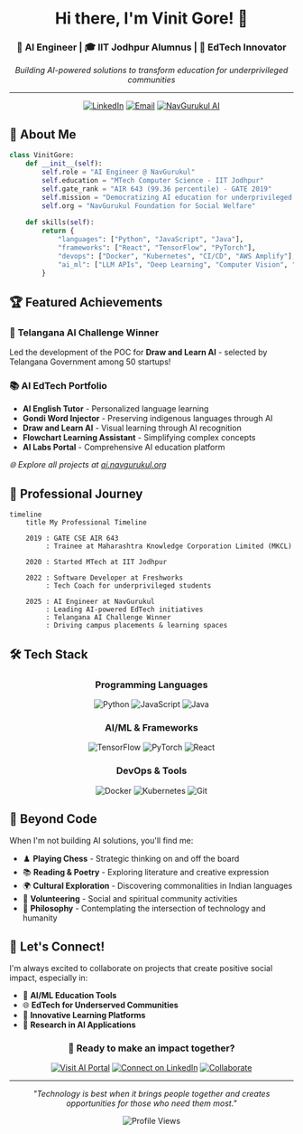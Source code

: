 <div align="center">
  
# Hi there, I'm Vinit Gore! 👋

### 🤖 AI Engineer | 🎓 IIT Jodhpur Alumnus | 🌟 EdTech Innovator

*Building AI-powered solutions to transform education for underprivileged communities*

---

[![LinkedIn](https://img.shields.io/badge/LinkedIn-0077B5?style=for-the-badge&logo=linkedin&logoColor=white)](https://www.linkedin.com/in/vinitgore/)
[![Email](https://img.shields.io/badge/Email-D14836?style=for-the-badge&logo=gmail&logoColor=white)](mailto:vinitgore1234@gmail.com)
[![NavGurukul AI](https://img.shields.io/badge/AI%20Portal-FF6B6B?style=for-the-badge&logo=artificial-intelligence&logoColor=white)](https://ai.navgurukul.org)

</div>

## 🚀 About Me

```python
class VinitGore:
    def __init__(self):
        self.role = "AI Engineer @ NavGurukul"
        self.education = "MTech Computer Science - IIT Jodhpur"
        self.gate_rank = "AIR 643 (99.36 percentile) - GATE 2019"
        self.mission = "Democratizing AI education for underprivileged youth"
        self.org = "NavGurukul Foundation for Social Welfare"
    
    def skills(self):
        return {
            "languages": ["Python", "JavaScript", "Java"],
            "frameworks": ["React", "TensorFlow", "PyTorch"],
            "devops": ["Docker", "Kubernetes", "CI/CD", "AWS Amplify"],
            "ai_ml": ["LLM APIs", "Deep Learning", "Computer Vision", "NLP", "Q-Learning"]
        }
```

## 🏆 Featured Achievements

### 🎯 **Telangana AI Challenge Winner**
Led the development of the POC for **Draw and Learn AI** - selected by Telangana Government among 50 startups!

### 📚 **AI EdTech Portfolio**
- **AI English Tutor** - Personalized language learning
- **Gondi Word Injector** - Preserving indigenous languages through AI
- **Draw and Learn AI** - Visual learning through AI recognition
- **Flowchart Learning Assistant** - Simplifying complex concepts
- **AI Labs Portal** - Comprehensive AI education platform

*🌐 Explore all projects at [ai.navgurukul.org](https://ai.navgurukul.org)*

## 💼 Professional Journey

```mermaid
timeline
    title My Professional Timeline
    
    2019 : GATE CSE AIR 643
         : Trainee at Maharashtra Knowledge Corporation Limited (MKCL)

    2020 : Started MTech at IIT Jodhpur
    
    2022 : Software Developer at Freshworks
         : Tech Coach for underprivileged students
    
    2025 : AI Engineer at NavGurukul
         : Leading AI-powered EdTech initiatives
         : Telangana AI Challenge Winner
         : Driving campus placements & learning spaces

```

## 🛠️ Tech Stack

<div align="center">

### Programming Languages
![Python](https://img.shields.io/badge/Python-3776AB?style=for-the-badge&logo=python&logoColor=white)
![JavaScript](https://img.shields.io/badge/JavaScript-F7DF1E?style=for-the-badge&logo=javascript&logoColor=black)
![Java](https://img.shields.io/badge/Java-ED8B00?style=for-the-badge&logo=java&logoColor=white)

### AI/ML & Frameworks
![TensorFlow](https://img.shields.io/badge/TensorFlow-FF6F00?style=for-the-badge&logo=tensorflow&logoColor=white)
![PyTorch](https://img.shields.io/badge/PyTorch-EE4C2C?style=for-the-badge&logo=pytorch&logoColor=white)
![React](https://img.shields.io/badge/React-20232A?style=for-the-badge&logo=react&logoColor=61DAFB)

### DevOps & Tools
![Docker](https://img.shields.io/badge/Docker-2496ED?style=for-the-badge&logo=docker&logoColor=white)
![Kubernetes](https://img.shields.io/badge/Kubernetes-326CE5?style=for-the-badge&logo=kubernetes&logoColor=white)
![Git](https://img.shields.io/badge/Git-F05032?style=for-the-badge&logo=git&logoColor=white)

</div>


## 🎨 Beyond Code

When I'm not building AI solutions, you'll find me:

- ♟️ **Playing Chess** - Strategic thinking on and off the board
- 📚 **Reading & Poetry** - Exploring literature and creative expression  
- 🌍 **Cultural Exploration** - Discovering commonalities in Indian languages
- 🤝 **Volunteering** - Social and spiritual community activities
- 💭 **Philosophy** - Contemplating the intersection of technology and humanity

## 🤝 Let's Connect!

I'm always excited to collaborate on projects that create positive social impact, especially in:

- 🤖 **AI/ML Education Tools**
- 🌐 **EdTech for Underserved Communities** 
- 📱 **Innovative Learning Platforms**
- 🔬 **Research in AI Applications**

<div align="center">

### 🚀 Ready to make an impact together?

[![Visit AI Portal](https://img.shields.io/badge/🌟%20Explore%20AI%20Portal-ai.navgurukul.org-FF6B6B?style=for-the-badge)](https://ai.navgurukul.org)
[![Connect on LinkedIn](https://img.shields.io/badge/💼%20Connect%20on%20LinkedIn-blue?style=for-the-badge)](https://www.linkedin.com/in/vinitgore/)
[![Collaborate](https://img.shields.io/badge/🤝%20Let's%20Collaborate-green?style=for-the-badge)](mailto:vinitgore1234@gmail.com)

---

*"Technology is best when it brings people together and creates opportunities for those who need them most."*

![Profile Views](https://komarev.com/ghpvc/?username=Vinit-source&color=blueviolet&style=for-the-badge)

</div>
